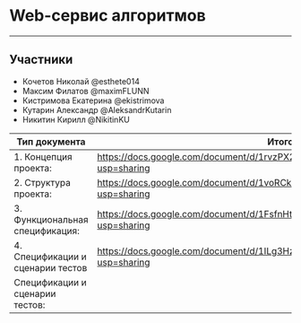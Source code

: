 # Web-сервис алгоритмов
---
## Участники
- Кочетов Николай @esthete014
- Максим Филатов @maximFLUNN
- Кистримова Екатерина @ekistrimova
- Кутарин Александр @AleksandrKutarin
- Никитин Кирилл @NikitinKU


| Тип документа | Итоговый документ |
| --- | --- |
| 1. Концепция проекта: | https://docs.google.com/document/d/1rvzPX2uh0iY-BvdqKE4_zytV1qVoqIMhuhxMK0SX4dg/edit?usp=sharing |
| 2. Структура проекта: | https://docs.google.com/document/d/1voRCkRWfKVCSKyG2CNV5mv9t6k4gIpupJ6cjTXnakB0/edit?usp=sharing |
| 3. Функциональная спецификация: | https://docs.google.com/document/d/1FsfnHt4vCbwXpUYYLjQSqJFymdCYP4ozDh3Bc7YF7Q0/edit?usp=sharing |
| 4. Спецификации и сценарии тестов | https://docs.google.com/document/d/1ILg3HzW49Pvn4DLQutMmU91vyU_-v4zYIiKzPc3jY1g/edit?usp=sharing |
| Спецификации и сценарии тестов: | |

